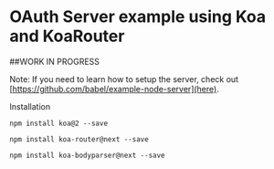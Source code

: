 # OAuth Server example using Koa and KoaRouter

##WORK IN PROGRESS

Note: If you need to learn how to setup the server, check out 
[https://github.com/babel/example-node-server](here).

Installation
```
npm install koa@2 --save

npm install koa-router@next --save

npm install koa-bodyparser@next --save
```